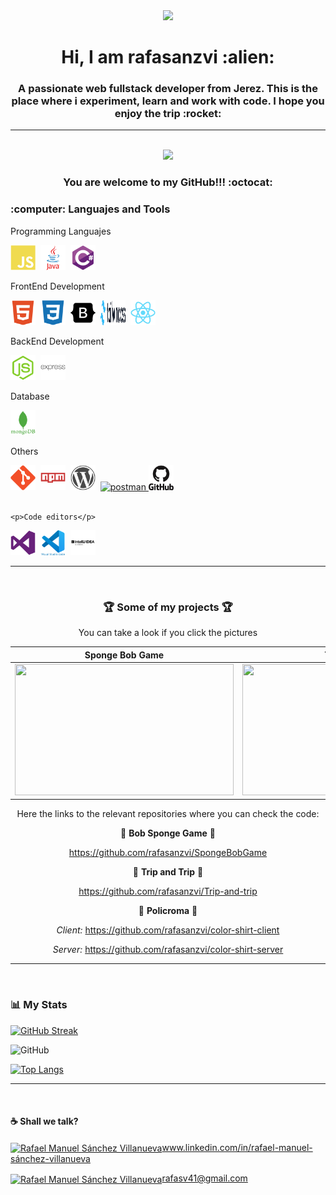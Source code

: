 <!--HEADER-->
<div id="header" align="center">
  <img src="https://media.giphy.com/media/l0HlNaQ6gWfllcjDO/giphy.gif" width="350" />
  <h1 align="center">Hi, I am rafasanzvi :alien:</h1>
</div>

<!--DESCRIPTION-->
<h3 align="center">
  A passionate web fullstack developer from Jerez. This is the place where i experiment, learn and work with code. I hope you enjoy the trip :rocket:
</h3>

<!--[![Linkedin](https://i.stack.imgur.com/gVE0j.png) LinkedIn](https://www.linkedin.com/in/rafael-manuel-sánchez-villanueva)-->

---
<br>

<div id="javascriptGif" align="center">
<img src="https://raw.githubusercontent.com/hebertdev/hebertdev1/master/javascript.gif" width="800"/>
<div/>

### You are welcome to my GitHub!!! :octocat:

<!--TOOLS-->
<div id="tools" align="left">
  
  <h3>:computer: Languajes and Tools</h3>
  
  <p>Programming Languajes</p>
  
  <a href="https://developer.mozilla.org/es/docs/Web/JavaScript" target="_blank"><img src="https://github.com/devicons/devicon/blob/master/icons/javascript/javascript-plain.svg" title="javascript" alt="javascript" width="40" height="40"/><a/>&nbsp;
   <a href="https://www.java.com/es/" target="_blank"><img src="https://github.com/devicons/devicon/blob/master/icons/java/java-original-wordmark.svg" title="java" alt="java" width="40" height="40"/><a/>&nbsp;
     <a href="https://desarrolloweb.com/home/c" target="_blank"><img src="https://github.com/devicons/devicon/blob/master/icons/csharp/csharp-original.svg" title="java" alt="java" width="40" height="40"/><a/>&nbsp;
  
  <p>FrontEnd Development</p>
  
  <a href="https://developer.mozilla.org/es/docs/Glossary/HTML5" target="_blank"><img src="https://github.com/devicons/devicon/blob/master/icons/html5/html5-plain.svg" title="HTML5" alt="HTML" width="40" height="40"/><a/>&nbsp;
  <a href="https://developer.mozilla.org/es/docs/Web/CSS" target="_blank"><img src="https://github.com/devicons/devicon/blob/master/icons/css3/css3-plain.svg" title="CSS3" alt="CSS" width="40" height="40"/><a/>&nbsp;
  <a href="https://getbootstrap.com/" target="_blank"><img src="https://github.com/devicons/devicon/blob/master/icons/bootstrap/bootstrap-plain.svg" title="bootstrap" alt="bootstrap" width="40" height="40"/><a/>&nbsp;
    <a href="https://tailwindcss.com/" target="_blank"><img src="https://github.com/devicons/devicon/blob/master/icons/tailwindcss/tailwindcss-original-wordmark.svg" title="tailwind" alt="tailwind" width="40" height="40"/><a/>&nbsp;
  <a href="https://es.reactjs.org/" target="_blank"><img src="https://github.com/devicons/devicon/blob/master/icons/react/react-original.svg" title="React" alt="React" width="40" height="40"/><a/>&nbsp;
  
  <p>BackEnd Development</p>
  
   <a href="https://nodejs.org/es/" target="_blank"><img src="https://github.com/devicons/devicon/blob/master/icons/nodejs/nodejs-plain.svg" title="NodeJS"     alt="nodejs" width="40" height="40"/><a/>&nbsp;
  <a href="http://expressjs.com/es/" target="_blank"><img src="https://github.com/devicons/devicon/blob/master/icons/express/express-original-wordmark.svg" title="Express" alt="Express" width="40" height="40"/><a/>&nbsp;
  
  <p>Database</p>
  
  <a href="https://www.mongodb.com/cloud/atlas/lp/try4?utm_source=google&utm_campaign=gs_emea_spain_search_core_brand_atlas_desktop&utm_term=mongodb&utm_medium=cpc_paid_search&utm_ad=e&utm_ad_campaign_id=12212624563&adgroup=115749706983&gclid=CjwKCAjwpKyYBhB7EiwAU2Hn2TOBmAB7LQ-_TusEJpCWCDavVwjixR-MZ6sNd7chTgHydjoOGkIydxoCklYQAvD_BwE" target="_blank"><img src="https://github.com/devicons/devicon/blob/master/icons/mongodb/mongodb-plain-wordmark.svg" title="MongoDB" alt="MongoDB" width="40" height="40"/><a/>&nbsp;
   
  <p>Others</p>
  
  <a href="https://git-scm.com/" target="_blank"><img src="https://github.com/devicons/devicon/blob/master/icons/git/git-plain.svg" title="Git" alt="Git" width="40" height="40"/><a/>&nbsp;
  <a href="https://www.npmjs.com/" target="_blank"><img src="https://github.com/devicons/devicon/blob/master/icons/npm/npm-original-wordmark.svg" title="npm" alt="npm" width="40" height="40"/><a/>&nbsp;
  <a href="https://wordpress.com/es/?utm_source=google&utm_campaign=google_wpcom_search_brand_desktop_es_en&utm_medium=paid_search&keyword=wordpress&creative=588799152136&campaignid=647898141&adgroupid=135093489535&matchtype=p&device=c&network=g&targetid=aud-1247937710782:kwd-507175142&gclid=CjwKCAjwpKyYBhB7EiwAU2Hn2bePu6NUzrVeXFuaZ5OeHEh4XesJPjjpOy5imqG2JVhKk1q1bGqtlhoCwiwQAvD_BwE" target="_blank"><img src="https://github.com/devicons/devicon/blob/master/icons/wordpress/wordpress-plain.svg" title="wordpress" alt="wordpress" width="40" height="40"/><a/>&nbsp;
  <a href="https://postman.com" target="_blank"> <img src="https://www.vectorlogo.zone/logos/getpostman/getpostman-icon.svg" alt="postman" width="40" height="40"/> 
   <a href="" target="_blank"><img src="https://github.com/devicons/devicon/blob/master/icons/github/github-original-wordmark.svg" title="GitHub" alt="GitHub" width="40" height="40"/><a/>&nbsp;  
  </a>&nbsp;  
    
    <p>Code editors</p>
  
  <a href="" target="_blank"><img src="https://github.com/devicons/devicon/blob/master/icons/visualstudio/visualstudio-plain.svg" title="Visual Studio" alt="Visual Studio" width="40" height="40"/><a/>&nbsp; 
    <a href="" target="_blank"><img src="https://github.com/devicons/devicon/blob/master/icons/vscode/vscode-original-wordmark.svg" title="Visual Studio Code" alt="Visual Studio Code" width="40" height="40"/><a/>&nbsp; 
      <a href="" target="_blank"><img src="https://github.com/devicons/devicon/blob/master/icons/intellij/intellij-plain-wordmark.svg" title="intellij" alt="intellij" width="40" height="40"/><a/>&nbsp;
</div>

---
<br>

<!--PROJECTS--> 
### :trophy: Some of my projects :trophy:
    
You can take a look if you click the pictures

| Sponge Bob Game  | Trip and Trip  | Policroma  |
|---|---|---|
| <a href="https://rafasanzvi.github.io/SpongeBobGame/" target="_blank"> <img src="https://i.postimg.cc/pXv1StzD/Bob-Sponge-home.jpg" width="350" height="210"/></a> |  <a href="https://trip-and-trip.herokuapp.com/plants" target="_blank"> <img src="https://i.postimg.cc/cJfn2PQn/Portada-Trip-and-trip.jpg" width="350" height="210"/></a> | <a href="https://policroma.netlify.app/" target="_blank"> <img src="https://i.postimg.cc/tgrYKys7/Policroma-portada.jpg" width="350" height="210"/></a>  |

Here the links to the relevant repositories where you can check the code: 
    
:ocean: **Bob Sponge Game** :ocean:
    
https://github.com/rafasanzvi/SpongeBobGame
    
:mushroom: **Trip and Trip** :mushroom:
    
https://github.com/rafasanzvi/Trip-and-trip
    
:shirt: **Policroma** :shirt: 
    
 *Client:* https://github.com/rafasanzvi/color-shirt-client   
    
 *Server:* https://github.com/rafasanzvi/color-shirt-server    
    
  
---
<br>
   
<!--STATS-->     
<div id="stats" align="left">

### :bar_chart: My Stats

[![GitHub Streak](http://github-readme-streak-stats.herokuapp.com?user=rafasanzvi&theme=dracula)](https://git.io/streak-stats)

![GitHub](https://github-readme-stats.vercel.app/api?username=rafasanzvi&show_icons=true&theme=radical)

[![Top Langs](https://github-readme-stats.vercel.app/api/top-langs/?username=rafasanzvi&layout=compact)](https://github.com/anuraghazra/github-readme-stats)

<div/>
  
---  
<br>  
  
<!--CONTACT-->

#### ☕️ Shall we talk?

<a href="https://www.linkedin.com/in/rafael-manuel-sánchez-villanueva" target="blank"><img align="center" src="https://cdn.jsdelivr.net/npm/simple-icons@3.0.1/icons/linkedin.svg" alt="Rafael Manuel Sánchez Villanueva" height="20" width="30" />www.linkedin.com/in/rafael-manuel-sánchez-villanueva</a>

<a href="mailto:rafasv41@gmail.com " target="blank"><img align="center" src="https://cdn.jsdelivr.net/npm/simple-icons@3.0.1/icons/gmail.svg" alt="Rafael Manuel Sánchez Villanueva" height="20" width="30" />rafasv41@gmail.com</a>

 
